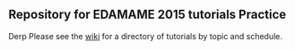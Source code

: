 ## Repository for EDAMAME 2015 tutorials Practice 

Derp
Please see the [wiki](https://github.com/edamame-course/2015-tutorials/wiki) for a directory of tutorials by topic and schedule.


